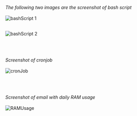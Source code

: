 *The following two images are the screenshot of bash script* <br/> <br/>
![bashScript 1](/bashScript1.jpg) <br/> <br/>

![bashScript 2](/bashScript2.jpg) <br/> <br/> <br/> <br/>

*Screenshot of cronjob* <br/> <br/>
![cronJob](/rcronjob.jpg) <br/> <br/> <br/> <br/>

*Screenshot of email with daily RAM usage* <br/> <br/>
![RAMUsage](/dailyramusage.jpg) <br/> <br/>